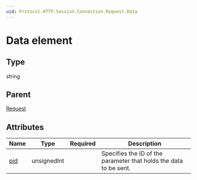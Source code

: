 ```yaml
---
uid: Protocol.HTTP.Session.Connection.Request.Data
---
```


# Data element



## Type

string

## Parent

[Request](xref:Protocol.HTTP.Session.Connection.Request)

## Attributes

|Name|Type|Required|Description|
|--- |--- |--- |--- |
|[pid](xref:Protocol.HTTP.Session.Connection.Request.Data-pid)|unsignedInt||Specifies the ID of the parameter that holds the data to be sent.|
